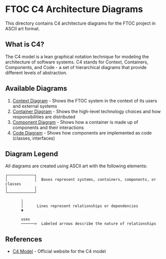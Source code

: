 # FTOC C4 Architecture Diagrams

This directory contains C4 architecture diagrams for the FTOC project in ASCII art format.

## What is C4?

The C4 model is a lean graphical notation technique for modeling the architecture of software systems. C4 stands for Context, Containers, Components, and Code - a set of hierarchical diagrams that provide different levels of abstraction.

## Available Diagrams

1. [Context Diagram](context-diagram.md) - Shows the FTOC system in the context of its users and external systems
2. [Container Diagram](container-diagram.md) - Shows the high-level technology choices and how responsibilities are distributed
3. [Component Diagram](component-diagram.md) - Shows how a container is made up of components and their interactions
4. [Code Diagram](code-diagram.md) - Shows how components are implemented as code (classes, interfaces)

## Diagram Legend

All diagrams are created using ASCII art with the following elements:

```
┌────────────┐
│            │  Boxes represent systems, containers, components, or classes
│            │
└────────────┘

       │
       │      Lines represent relationships or dependencies
       ▼
       
       uses
       ──────>  Labeled arrows describe the nature of relationships
```

## References

- [C4 Model](https://c4model.com/) - Official website for the C4 model